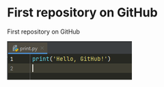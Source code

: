 # First repository on GitHub

First repository on GitHub

![This is an image](Start/content_print.png)
